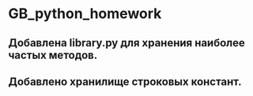 # GB_python_homework

## Добавлена library.py для хранения наиболее частых методов.
## Добавлено хранилище строковых констант.
